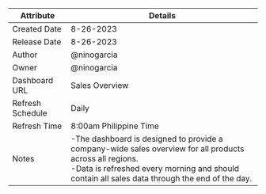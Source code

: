 | Attribute | Details |
|---|---|
| Created Date | 8-26-2023 |
| Release Date | 8-26-2023 |
| Author | @ninogarcia |
| Owner | @ninogarcia |
| Dashboard URL | Sales Overview |
| Refresh Schedule | Daily |
| Refresh Time | 8:00am Philippine Time |
| Notes | -The dashboard is designed to provide a company-wide sales overview for all products across all regions. <br /> -Data is refreshed every morning and should contain all sales data through the end of the day. |



